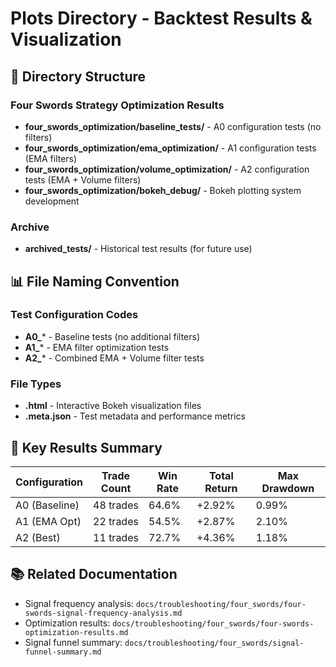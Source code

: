# Plots Directory - Backtest Results & Visualization

## 📁 Directory Structure

### Four Swords Strategy Optimization Results
- **four_swords_optimization/baseline_tests/** - A0 configuration tests (no filters)
- **four_swords_optimization/ema_optimization/** - A1 configuration tests (EMA filters)
- **four_swords_optimization/volume_optimization/** - A2 configuration tests (EMA + Volume filters)
- **four_swords_optimization/bokeh_debug/** - Bokeh plotting system development

### Archive
- **archived_tests/** - Historical test results (for future use)

## 📊 File Naming Convention

### Test Configuration Codes
- **A0_*** - Baseline tests (no additional filters)
- **A1_*** - EMA filter optimization tests  
- **A2_*** - Combined EMA + Volume filter tests

### File Types
- **.html** - Interactive Bokeh visualization files
- **.meta.json** - Test metadata and performance metrics

## 🎯 Key Results Summary

| Configuration | Trade Count | Win Rate | Total Return | Max Drawdown |
|---------------|-------------|----------|--------------|--------------|
| A0 (Baseline) | 48 trades | 64.6% | +2.92% | 0.99% |
| A1 (EMA Opt) | 22 trades | 54.5% | +2.87% | 2.10% |
| A2 (Best) | 11 trades | 72.7% | +4.36% | 1.18% |

## 📚 Related Documentation
- Signal frequency analysis: `docs/troubleshooting/four_swords/four-swords-signal-frequency-analysis.md`
- Optimization results: `docs/troubleshooting/four_swords/four-swords-optimization-results.md`
- Signal funnel summary: `docs/troubleshooting/four_swords/signal-funnel-summary.md`